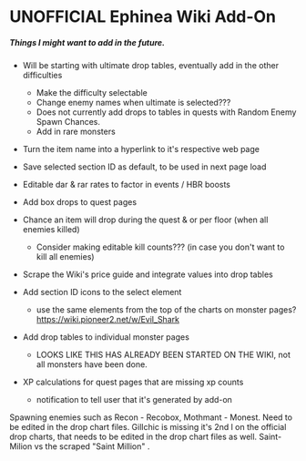 # UNOFFICIAL Ephinea Wiki Add-On
  
##### Things I might want to add in the future.  
  
  - Will be starting with ultimate drop tables, eventually add in the other difficulties  
    - Make the difficulty selectable  
    - Change enemy names when ultimate is selected???
	- Does not currently add drops to tables in quests with Random Enemy Spawn Chances.
	- Add in rare monsters

  - Turn the item name into a hyperlink to it's respective web page

  - Save selected section ID as default, to be used in next page load

  - Editable dar & rar rates to factor in events / HBR boosts

  - Add box drops to quest pages
  
  - Chance an item will drop during the quest & or per floor (when all enemies killed)  
    - Consider making editable kill counts??? (in case you don't want to kill all enemies)  
  
  - Scrape the Wiki's price guide and integrate values into drop tables  
  
  - Add section ID icons to the select element
    - use the same elements from the top of the charts on monster pages? https://wiki.pioneer2.net/w/Evil_Shark

  - Add drop tables to individual monster pages
    - LOOKS LIKE THIS HAS ALREADY BEEN STARTED ON THE WIKI, not all monsters have been done.

  - XP calculations for quest pages that are missing xp counts
    - notification to tell user that it's generated by add-on

  Spawning enemies such as Recon - Recobox, Mothmant - Monest.  Need to be edited in the drop chart files.
    Gillchic is missing it's 2nd l on the official drop charts, that needs to be edited in the drop chart files as well.
	Saint-Milion vs the scraped "Saint Million" .
